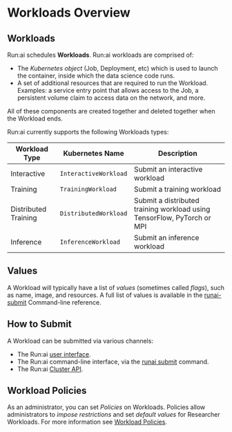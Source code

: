 # Workloads Overview

## Workloads

Run:ai schedules __Workloads__. Run:ai workloads are comprised of:

* The _Kubernetes object_ (Job, Deployment, etc) which is used to launch the container, inside which the data science code runs. 
* A set of additional resources that are required to run the Workload. Examples: a service entry point that allows access to the Job, a persistent volume claim to access data on the network, and more. 

All of these components are created together and deleted together when the Workload ends. 

Run:ai currently supports the following Workloads types:

|  Workload Type | Kubernetes Name | Description |
|----------------|-----------------|-------------|
| Interactive    | `InteractiveWorkload` | Submit an interactive workload |
| Training       | `TrainingWorkload`| Submit a training workload |
| Distributed Training | `DistributedWorkload` | Submit a distributed training workload using TensorFlow, PyTorch or MPI | 
| Inference      | `InferenceWorkload` | Submit an inference workload |

## Values

A Workload will typically have a list of _values_ (sometimes called _flags_), such as name, image, and resources. A full list of values is available in the [runai-submit](../../Researcher/cli-reference/runai-submit.md) Command-line reference.

## How to Submit

A Workload can be submitted via various channels:

* The Run:ai [user interface](../../admin/admin-ui-setup/jobs.md).
* The Run:ai command-line interface, via the [runai submit](../../Researcher/cli-reference/runai-submit.md) command.
* The Run:ai [Cluster API](../../developer/cluster-api/workload-overview-dev.md).

## Workload Policies

As an administrator, you can set _Policies_ on Workloads.  Policies allow administrators to _impose restrictions_ and set _default values_ for Researcher Workloads. For more information see [Workload Policies](policies.md).

